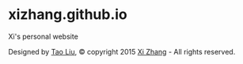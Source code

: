 # xizhang.github.io
Xi's personal website

Designed by [Tao Liu](http://silentvally.github.io), © copyright 2015 [Xi Zhang](http://xizhang.github.io) - All rights reserved. 
